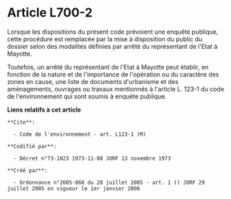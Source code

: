# Article L700-2

Lorsque les dispositions du présent code prévoient une enquête publique, cette procédure est remplacée par la mise à
disposition du public du dossier selon des modalités définies par arrêté du représentant de l'Etat à Mayotte.

Toutefois, un arrêté du représentant de l'Etat à Mayotte peut établir, en fonction de la nature et de l'importance de
l'opération ou du caractère des zones en cause, une liste de documents d'urbanisme et des aménagements, ouvrages ou travaux
mentionnés à l'article L. 123-1 du code de l'environnement qui sont soumis à enquête publique.

**Liens relatifs à cet article**

	**Cite**:

	  - Code de l'environnement - art. L123-1 (M)

	**Codifié par**:

	  - Décret n°73-1023 1973-11-08 JORF 13 novembre 1973

	**Créé par**:

	  - Ordonnance n°2005-868 du 28 juillet 2005 - art. 1 () JORF 29 juillet 2005 en vigueur le 1er janvier 2006
